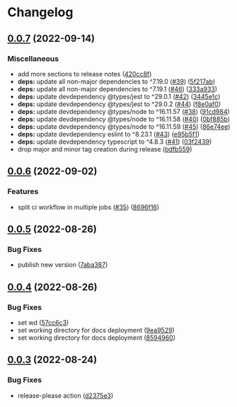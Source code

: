 # Changelog

## [0.0.7](https://github.com/manuelhenke/nuxt-envalid/compare/v0.0.6...v0.0.7) (2022-09-14)


### Miscellaneous

* add more sections to release notes ([420cc8f](https://github.com/manuelhenke/nuxt-envalid/commit/420cc8f20603322d694717d944cc51b313edc3bc))
* **deps:** update all non-major dependencies to ^7.19.0 ([#39](https://github.com/manuelhenke/nuxt-envalid/issues/39)) ([5f217ab](https://github.com/manuelhenke/nuxt-envalid/commit/5f217abd6b6afcfb86bbaf171d5862ca8789e0ee))
* **deps:** update all non-major dependencies to ^7.19.1 ([#46](https://github.com/manuelhenke/nuxt-envalid/issues/46)) ([333a933](https://github.com/manuelhenke/nuxt-envalid/commit/333a9330fc89a6fb13cd6522a5e95adbb03ac593))
* **deps:** update devdependency @types/jest to ^29.0.1 ([#42](https://github.com/manuelhenke/nuxt-envalid/issues/42)) ([3445e1c](https://github.com/manuelhenke/nuxt-envalid/commit/3445e1cdbf3ba2df57f924c86926b7bfd7e944c9))
* **deps:** update devdependency @types/jest to ^29.0.2 ([#44](https://github.com/manuelhenke/nuxt-envalid/issues/44)) ([f8e0af0](https://github.com/manuelhenke/nuxt-envalid/commit/f8e0af04b7a9a775633ba95a0655c59d8c8cb0f3))
* **deps:** update devdependency @types/node to ^16.11.57 ([#38](https://github.com/manuelhenke/nuxt-envalid/issues/38)) ([91cd984](https://github.com/manuelhenke/nuxt-envalid/commit/91cd9849d8c843f7ff54b778f4b46be0e70dc9ce))
* **deps:** update devdependency @types/node to ^16.11.58 ([#40](https://github.com/manuelhenke/nuxt-envalid/issues/40)) ([0bf885b](https://github.com/manuelhenke/nuxt-envalid/commit/0bf885b4c5678cc10381a2379b1e97bc0bc3efbf))
* **deps:** update devdependency @types/node to ^16.11.59 ([#45](https://github.com/manuelhenke/nuxt-envalid/issues/45)) ([86e74ee](https://github.com/manuelhenke/nuxt-envalid/commit/86e74ee13fc4c8bd96afebac552519865faf43ee))
* **deps:** update devdependency eslint to ^8.23.1 ([#43](https://github.com/manuelhenke/nuxt-envalid/issues/43)) ([e95b5f1](https://github.com/manuelhenke/nuxt-envalid/commit/e95b5f13bb5ab6e8cc14d1b21f478488e4be0431))
* **deps:** update devdependency typescript to ^4.8.3 ([#41](https://github.com/manuelhenke/nuxt-envalid/issues/41)) ([03f2439](https://github.com/manuelhenke/nuxt-envalid/commit/03f2439188a775a3423d11efc2f370f4e0fef65f))
* drop major and minor tag creation during release ([bdfb559](https://github.com/manuelhenke/nuxt-envalid/commit/bdfb559fd021e8ac8efede884e77d9217d6db389))

## [0.0.6](https://github.com/manuelhenke/nuxt-envalid/compare/v0.0.5...v0.0.6) (2022-09-02)


### Features

* split ci workflow in multiple jobs ([#35](https://github.com/manuelhenke/nuxt-envalid/issues/35)) ([8696f16](https://github.com/manuelhenke/nuxt-envalid/commit/8696f16ed3bbff4fa0b44e999e439ece94ffe6ac))

## [0.0.5](https://github.com/manuelhenke/nuxt-envalid/compare/v0.0.4...v0.0.5) (2022-08-26)


### Bug Fixes

* publish new version ([7aba387](https://github.com/manuelhenke/nuxt-envalid/commit/7aba387e20da5491c87bcb5677d280b72fbad55b))

## [0.0.4](https://github.com/manuelhenke/nuxt-envalid/compare/v0.0.3...v0.0.4) (2022-08-26)


### Bug Fixes

* set wd ([57cc6c3](https://github.com/manuelhenke/nuxt-envalid/commit/57cc6c3068e0620c2c45497787c4cdfe9d2b19b5))
* set working directory for docs deployment ([9ea9529](https://github.com/manuelhenke/nuxt-envalid/commit/9ea952977d59bc170f3076dd9daa60e373fb5f36))
* set working directory for docs deployment ([8594960](https://github.com/manuelhenke/nuxt-envalid/commit/85949605555f12bcd65d74dba20b20af99ce4f37))

## [0.0.3](https://github.com/manuelhenke/nuxt-envalid/compare/v0.0.2...v0.0.3) (2022-08-24)


### Bug Fixes

* release-please action ([d2375e3](https://github.com/manuelhenke/nuxt-envalid/commit/d2375e3374e5038abcf42fc95ef9652daf79998d))
